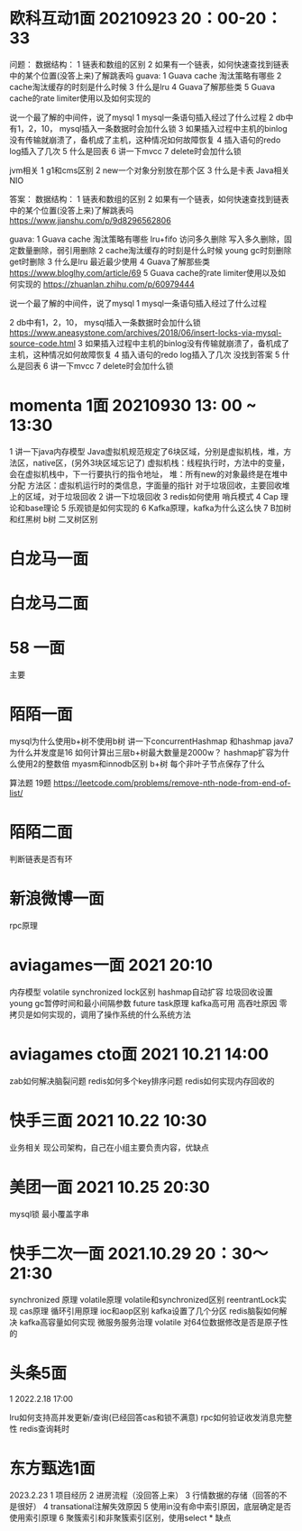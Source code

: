 # 欧科互动1面 20210923 20：00-20：33
问题：
  数据结构：
  1 链表和数组的区别
  2 如果有一个链表，如何快速查找到链表中的某个位置(没答上来)了解跳表吗
  guava:
    1 Guava cache 淘汰策略有哪些
    2 cache淘汰缓存的时刻是什么时候
    3 什么是lru
    4 Guava了解那些类
    5 Guava cache的rate limiter使用以及如何实现的

  说一个最了解的中间件，说了mysql
  1 mysql一条语句插入经过了什么过程
  2 db中有1，2，10， mysql插入一条数据时会加什么锁
  3 如果插入过程中主机的binlog没有传输就崩溃了，备机成了主机，这种情况如何故障恢复
  4 插入语句的redo log插入了几次
  5 什么是回表
  6 讲一下mvcc
  7 delete时会加什么锁

  jvm相关
  1 g1和cms区别
  2 new一个对象分别放在那个区
  3 什么是卡表
  Java相关
  NIO
  
答案：
数据结构：
1 链表和数组的区别
2 如果有一个链表，如何快速查找到链表中的某个位置(没答上来)了解跳表吗
 https://www.jianshu.com/p/9d8296562806

guava:
1 Guava cache 淘汰策略有哪些
lru+fifo 访问多久删除 写入多久删除，固定数量删除，弱引用删除
2 cache淘汰缓存的时刻是什么时候
young gc时刻删除 get时删除
3 什么是lru
最近最少使用
4 Guava了解那些类
https://www.bloglhy.com/article/69
5 Guava cache的rate limiter使用以及如何实现的
https://zhuanlan.zhihu.com/p/60979444

说一个最了解的中间件，说了mysql
1 mysql一条语句插入经过了什么过程

2 db中有1，2，10， mysql插入一条数据时会加什么锁
https://www.aneasystone.com/archives/2018/06/insert-locks-via-mysql-source-code.html
3 如果插入过程中主机的binlog没有传输就崩溃了，备机成了主机，这种情况如何故障恢复
4 插入语句的redo log插入了几次 没找到答案
5 什么是回表
6 讲一下mvcc
7 delete时会加什么锁

# momenta 1面 20210930 13: 00 ~ 13:30
1 讲一下java内存模型 
Java虚拟机规范规定了6块区域，分别是虚拟机栈，堆，方法区，native区，(另外3块区域忘记了)
虚拟机栈：线程执行时，方法中的变量，会在虚拟机栈中，下一行要执行的指令地址，
堆：所有new的对象最终是在堆中分配
方法区：虚拟机运行时的类信息，字面量的指针
对于垃圾回收，主要回收堆上的区域，对于垃圾回收
2 讲一下垃圾回收
3 redis如何使用 哨兵模式
4 Cap 理论和base理论
5 乐观锁是如何实现的
6 Kafka原理，kafka为什么这么快
7 B加树和红黑树 b树 二叉树区别

# 白龙马一面
# 白龙马二面

# 58 一面
主要


# 陌陌一面
mysql为什么使用b+树不使用b树
讲一下concurrentHashmap 和hashmap
java7为什么并发度是16
如何计算出三层b+树最大数量是2000w？
hashmap扩容为什么使用2的整数倍
myasm和innodb区别
b+树 每个非叶子节点保存了什么

算法题 19题
https://leetcode.com/problems/remove-nth-node-from-end-of-list/
# 陌陌二面
判断链表是否有环

# 新浪微博一面
rpc原理

# aviagames一面  2021 20:10
内存模型
volatile synchronized lock区别
hashmap自动扩容
垃圾回收设置young gc暂停时间和最小间隔参数
future task原理
kafka高可用 高吞吐原因
零拷贝是如何实现的，调用了操作系统的什么系统方法
# aviagames cto面  2021 10.21 14:00
zab如何解决脑裂问题
redis如何多个key排序问题
redis如何实现内存回收的

# 快手三面 2021 10.22 10:30
业务相关 现公司架构，自己在小组主要负责内容，优缺点

# 美团一面 2021 10.25 20:30
mysql锁
最小覆盖字串

# 快手二次一面 2021.10.29 20：30～21:30
synchronized 原理
volatile原理
volatile和synchronized区别
reentrantLock实现
cas原理
循环引用原理
ioc和aop区别
kafka设置了几个分区
redis脑裂如何解决
kafka高容量如何实现
微服务服务治理
volatile 对64位数据修改是否是原子性的

# 头条5面
1 2022.2.18 17:00

lru如何支持高并发更新/查询(已经回答cas和锁不满意)
rpc如何验证收发消息完整性
redis查询耗时

# 东方甄选1面
2023.2.23
1 项目经历
2 进房流程（没回答上来）
3 行情数据的存储（回答的不是很好）
4 transational注解失效原因
5 使用in没有命中索引原因，底层确定是否使用索引原理
6 聚簇索引和非聚簇索引区别，使用select * 缺点

